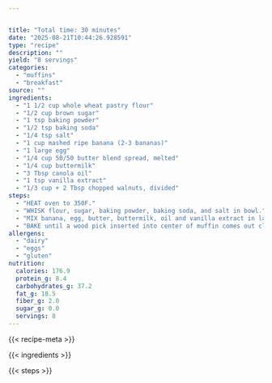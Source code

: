 ```yaml
---


title: "Total time: 30 minutes"
date: "2025-08-21T10:44:26.928591"
type: "recipe"
description: ""
yield: "8 servings"
categories:
  - "muffins"
  - "breakfast"
source: ""
ingredients:
  - "1 1/2 cup whole wheat pastry flour"
  - "1/2 cup brown sugar"
  - "1 tsp baking powder"
  - "1/2 tsp baking soda"
  - "1/4 tsp salt"
  - "1 cup mashed ripe banana (2-3 bananas)"
  - "1 large egg"
  - "1/4 cup 50/50 butter blend spread, melted"
  - "1/4 cup buttermilk"
  - "3 Tbsp canola oil"
  - "1 tsp vanilla extract"
  - "1/3 cup + 2 Tbsp chopped walnuts, divided"
steps:
  - "HEAT oven to 350F."
  - "WHISK flour, sugar, baking powder, baking soda, and salt in bowl."
  - "MIX banana, egg, butter, buttermilk, oil and vanilla extract in large bowl until smooth. Gradually add flour mixture and stir until blended. Add 1/3 cup of the walnuts and mix thoroughly. FILL muffin cups three-quarters full. Sprinkle remaining 2 Tbsp walnuts over tops."
  - "BAKE until a wood pick inserted into center of muffin comes out clean, 15 to 20 minutes."
allergens:
  - "dairy"
  - "eggs"
  - "gluten"
nutrition:
  calories: 176.9
  protein_g: 8.4
  carbohydrates_g: 37.2
  fat_g: 18.5
  fiber_g: 2.0
  sugar_g: 0.0
  servings: 8
---
```


{{< recipe-meta >}}

{{< ingredients >}}

{{< steps >}}
